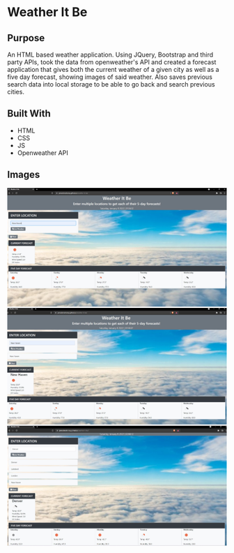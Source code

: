 # Weather It Be

## Purpose

An HTML based weather application.  Using JQuery, Bootstrap and third party APIs, took the data from openweather's API and created a forecast application that gives both the current weather of a given city as well as a five day forecast, showing images of said weather.  Also saves previous search data into local storage to be able to go back and search previous cities.

## Built With
* HTML
* CSS
* JS
* Openweather API

## Images

<img src="./assets/Images/weatherApp1.jpg" />
<img src="./assets/Images/weatherApp2.jpg" />
<img src="./assets/Images/weatherApp3.jpg" />